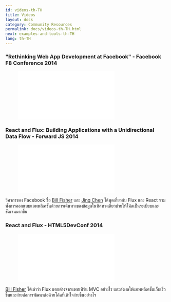 ```yaml
---
id: videos-th-TH
title: Videos
layout: docs
category: Community Resources
permalink: docs/videos-th-TH.html
next: examples-and-tools-th-TH
lang: th-TH
---
```


### "Rethinking Web App Development at Facebook" - Facebook F8 Conference 2014

<figure class="video-container disassociated-with-next-sibling">
  <iframe src="//www.youtube.com/embed/nYkdrAPrdcw" frameborder="0" allowfullscreen></iframe>
</figure>

### React and Flux: Building Applications with a Unidirectional Data Flow - Forward JS 2014

<figure class="video-container">
  <iframe src="//www.youtube.com/embed/i__969noyAM" frameborder="0" allowfullscreen></iframe>
</figure>

วิศวกรของ ​Facebook ชื่อ [Bill Fisher](http://twitter.com/fisherwebdev) และ [Jing Chen](http://twitter.com/jingc) ได้พูดเกี่ยวกับ Flux และ React รวมทั้งการออกแบบแอพพลิเคชั่นด้วยการเดินทางของข้อมูลในทิศทางเดียวช่วยให้โค้ดเป็นระเบียบและชัดเจนมากขึ้น

### React and Flux - HTML5DevConf 2014

<figure class="video-container">
  <iframe src="//www.youtube.com/embed/Bic_sFiaNDI" frameborder="0" allowfullscreen></iframe>
</figure>

[Bill Fisher](http://twitter.com/fisherwebdev) ได้เล่าว่า Flux แตกต่างจากแพทเทิร์น MVC อย่างไร และส่งผลให้แอพพลิเคชั่นเว็บเร็วขึ้นและง่ายต่อการพัฒนาต่อด้วยโค้ดที่เข้าใจง่ายขึ้นอย่างไร
